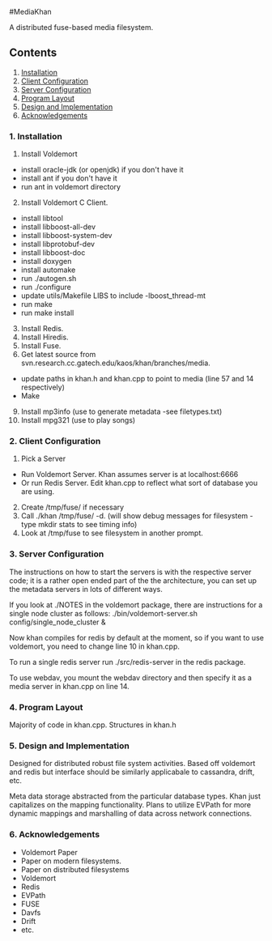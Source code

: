#MediaKhan

A distributed fuse-based media filesystem.

## Contents

1. [Installation](https://github.com/dbratcher/MediaKhan#1-installation)
2. [Client Configuration](https://github.com/dbratcher/MediaKhan#2-client-configuration)
3. [Server Configuration](https://github.com/dbratcher/MediaKhan#3-server-configuration)
4. [Program Layout](https://github.com/dbratcher/MediaKhan#4-program-layout)
5. [Design and Implementation](https://github.com/dbratcher/MediaKhan#5-design-and-implementation)
6. [Acknowledgements](https://github.com/dbratcher/MediaKhan#6-acknowledgements)


### 1. Installation

1. Install Voldemort
 - install oracle-jdk (or openjdk) if you don't have it  
 - install ant if you don't have it
 - run ant in voldemort directory
2. Install Voldemort C Client.
 - install libtool
 - install libboost-all-dev
 - install libboost-system-dev
 - install libprotobuf-dev
 - install libboost-doc
 - install doxygen
 - install automake	
 - run ./autogen.sh 
 - run ./configure
 - update utils/Makefile LIBS to include -lboost_thread-mt
 - run make
 - run make install
3. Install Redis.
4. Install Hiredis.
5. Install Fuse.
6. Get latest source from svn.research.cc.gatech.edu/kaos/khan/branches/media.
 - update paths in khan.h and khan.cpp to point to media (line 57 and 14 respectively)
 - Make
9. Install mp3info (use to generate metadata -see filetypes.txt)
10. Install mpg321 (use to play songs)

### 2. Client Configuration

1. Pick a Server
 - Run Voldemort Server. Khan assumes server is at localhost:6666
 - Or run Redis Server. Edit khan.cpp to reflect what sort of database you are using.
2. Create /tmp/fuse/ if necessary
3. Call ./khan /tmp/fuse/ -d. (will show debug messages for filesystem - type mkdir stats to see timing info)
4. Look at /tmp/fuse to see filesystem in another prompt.

### 3. Server Configuration

The instructions on how to start the servers is with the respective server code;
 it is a rather open ended part of the the architecture, you can set up the metadata 
servers in lots of different ways. 

If you look at ./NOTES in the voldemort package, there are instructions for a 
single node cluster as follows:
    ./bin/voldemort-server.sh config/single_node_cluster &

Now khan compiles for redis by default at the moment, so if you want to use 
voldemort, you need to change line 10 in khan.cpp.

To run a single redis server run ./src/redis-server in the redis package.

To use webdav, you mount the webdav directory and then specify it as a media server in khan.cpp on line 14.

### 4. Program Layout

Majority of code in khan.cpp.
Structures in khan.h

### 5. Design and Implementation

Designed for distributed robust file system activities. Based off voldemort and redis
but interface should be similarly applicabale to cassandra, drift, etc.

Meta data storage abstracted from the particular database types. Khan
just capitalizes on the mapping functionality. Plans to utilize EVPath for more
dynamic mappings and marshalling of data across network connections.

### 6. Acknowledgements

- Voldemort Paper
- Paper on modern filesystems.
- Paper on distributed filesystems
- Voldemort
- Redis
- EVPath
- FUSE
- Davfs
- Drift
- etc.
